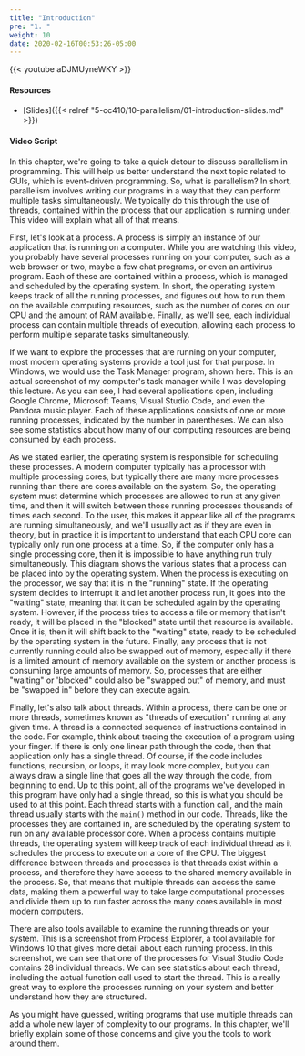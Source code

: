 ```yaml
---
title: "Introduction"
pre: "1. "
weight: 10
date: 2020-02-16T00:53:26-05:00
---
```


{{< youtube aDJMUyneWKY >}}

#### Resources

* [Slides]({{< relref "5-cc410/10-parallelism/01-introduction-slides.md" >}})

#### Video Script

In this chapter, we're going to take a quick detour to discuss parallelism in programming. This will help us better understand the next topic related to GUIs, which is event-driven programming. So, what is parallelism? In short, parallelism involves writing our programs in a way that they can perform multiple tasks simultaneously. We typically do this through the use of threads, contained within the process that our application is running under. This video will explain what all of that means.

First, let's look at a process. A process is simply an instance of our application that is running on a computer. While you are watching this video, you probably have several processes running on your computer, such as a web browser or two, maybe a few chat programs, or even an antivirus program. Each of these are contained within a process, which is managed and scheduled by the operating system. In short, the operating system keeps track of all the running processes, and figures out how to run them on the available computing resources, such as the number of cores on our CPU and the amount of RAM available. Finally, as we'll see, each individual process can contain multiple threads of execution, allowing each process to perform multiple separate tasks simultaneously.

If we want to explore the processes that are running on your computer, most modern operating systems provide a tool just for that purpose. In Windows, we would use the Task Manager program, shown here. This is an actual screenshot of my computer's task manager while I was developing this lecture. As you can see, I had several applications open, including Google Chrome, Microsoft Teams, Visual Studio Code, and even the Pandora music player. Each of these applications consists of one or more running processes, indicated by the number in parentheses. We can also see some statistics about how many of our computing resources are being consumed by each process.

As we stated earlier, the operating system is responsible for scheduling these processes. A modern computer typically has a processor with multiple processing cores, but typically there are many more processes running than there are cores available on the system. So, the operating system must determine which processes are allowed to run at any given time, and then it will switch between those running processes thousands of times each second. To the user, this makes it appear like all of the programs are running simultaneously, and we'll usually act as if they are even in theory, but in practice it is important to understand that each CPU core can typically only run one process at a time. So, if the computer only has a single processing core, then it is impossible to have anything run truly simultaneously. This diagram shows the various states that a process can be placed into by the operating system. When the process is executing on the processor, we say that it is in the "running" state. If the operating system decides to interrupt it and let another process run, it goes into the "waiting" state, meaning that it can be scheduled again by the operating system. However, if the process tries to access a file or memory that isn't ready, it will be placed in the "blocked" state until that resource is available. Once it is, then it will shift back to the "waiting" state, ready to be scheduled by the operating system in the future. Finally, any process that is not currently running could also be swapped out of memory, especially if there is a limited amount of memory available on the system or another process is consuming large amounts of memory. So, processes that are either "waiting" or 'blocked" could also be "swapped out" of memory, and must be "swapped in" before they can execute again. 

Finally, let's also talk about threads. Within a process, there can be one or more threads, sometimes known as "threads of execution" running at any given time. A thread is a connected sequence of instructions contained in the code. For example, think about tracing the execution of a program using your finger. If there is only one linear path through the code, then that application only has a single thread. Of course, if the code includes functions, recursion, or loops, it may look more complex, but you can always draw a single line that goes all the way through the code, from beginning to end. Up to this point, all of the programs we've developed in this program have only had a single thread, so this is what you should be used to at this point. Each thread starts with a function call, and the main thread usually starts with the `main()` method in our code. Threads, like the processes they are contained in, are scheduled by the operating system to run on any available processor core. When a process contains multiple threads, the operating system will keep track of each individual thread as it schedules the process to execute on a core of the CPU. The biggest difference between threads and processes is that threads exist within a process, and therefore they have access to the shared memory available in the process. So, that means that multiple threads can access the same data, making them a powerful way to take large computational processes and divide them up to run faster across the many cores available in most modern computers. 

There are also tools available to examine the running threads on your system. This is a screenshot from Process Explorer, a tool available for Windows 10 that gives more detail about each running process. In this screenshot, we can see that one of the processes for Visual Studio Code contains 28 individual threads. We can see statistics about each thread, including the actual function call used to start the thread. This is a really great way to explore the processes running on your system and better understand how they are structured. 

As you might have guessed, writing programs that use multiple threads can add a whole new layer of complexity to our programs. In this chapter, we'll briefly explain some of those concerns and give you the tools to work around them. 

